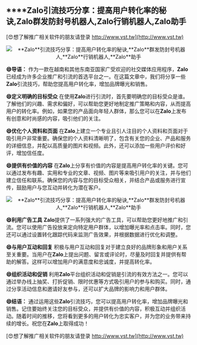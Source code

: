 ## ****Zalo**引流技巧分享：提高用户转化率的秘诀,**Zalo**群发防封号机器人,**Zalo**行销机器人,**Zalo**助手**

[😍想了解推广相关软件的朋友请登录 http://www.vst.tw](http://www.vst.tw)

 <center><img src="https://vst.tw/MP4/tuiguang/png/7.png" alt="**Zalo**引流技巧分享：提高用户转化率的秘诀,**Zalo**群发防封号机器人,**Zalo**行销机器人,**Zalo**助手"></center>

**😄导语：**
作为一款在越南和其他东南亚国家广受欢迎的社交媒体应用程序，**Zalo**已经成为许多企业推广和引流的首选平台之一。在这篇文章中，我们将分享一些**Zalo**引流技巧，帮助您提高用户转化率，增加品牌曝光和销售。

**😄定义明确的目标受众**
在使用**Zalo**进行引流时，首先要明确您的目标受众是谁。了解他们的兴趣、需求和偏好，可以帮助您更好地制定推广策略和内容，从而提高用户的转化率。例如，如果您的产品面向年轻人群体，那么您可以在**Zalo**上发布有创意和时尚感的内容，吸引他们的关注。

**😄优化个人资料和页面**
在**Zalo**上建立一个专业且引人注目的个人资料和页面对于吸引用户非常重要。确保您的个人资料清晰明了，包含有关您的企业、产品和服务的详细信息，并配以高质量的图片和视频。此外，还可以添加一些用户评价和好评，增加信任度。

**😄提供有价值的内容**
在**Zalo**上分享有价值的内容是提高用户转化率的关键。您可以通过发布有趣、实用和专业的文章、视频、图片等来吸引用户的关注，并与他们建立信任和联系。确保您的内容与您的目标受众相关，并结合产品或服务进行宣传，鼓励用户与您互动并转化为潜在客户。

 <center><img src="https://vst.tw/MP4/tuiguang/png/1.png" alt="**Zalo**引流技巧分享：提高用户转化率的秘诀,**Zalo**群发防封号机器人,**Zalo**行销机器人,**Zalo**助手"></center>

**😄利用广告工具**
**Zalo**提供了一系列强大的广告工具，可以帮助您更好地推广和引流。您可以使用广告投放来定向特定用户群体，以增加曝光率和点击率。同时，您还可以通过设置转化跟踪代码来监测广告效果，并根据数据进行优化和调整。

**😄与用户互动和回复**
积极与用户互动和回复对于建立良好的品牌形象和用户关系至关重要。当用户在**Zalo**上提出问题、留言或评论时，尽量及时回复并提供有帮助的解答。这样可以增加用户的满意度和忠诚度，并提高转化率。

**😄组织活动和促销**
利用**Zalo**平台组织活动和促销是引流的有效方法之一。您可以通过举办线上抽奖、打折促销、限时优惠等方式吸引用户的参与和购买。同时，通过分享活动信息和邀请好友参与，还可以扩大品牌的影响力和用户群体。

**😄结语：**
通过运用这些**Zalo**引流技巧，您可以提高用户转化率，增加品牌曝光和销售。记住要始终关注您的目标受众，并提供有价值的内容，积极互动并组织活动。随着时间的推移，您将看到更多的用户转化为忠实客户，并为您的业务带来持续的增长。祝您在**Zalo**上取得成功！

[😍想了解推广相关软件的朋友请登录 http://www.vst.tw](http://www.vst.tw)



